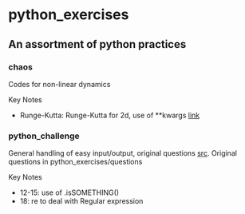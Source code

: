 python_exercises
======

An assortment of python practices
------

### chaos
Codes for non-linear dynamics

Key Notes

* Runge-Kutta: Runge-Kutta for 2d, use of **kwargs [link](https://www.saltycrane.com/blog/2008/01/how-to-use-args-and-kwargs-in-python/)

### python_challenge
General handling of easy input/output, original questions [src](https://github.com/zhiwehu/Python-programming-exercises). Original questions in python_exercises/questions

Key Notes

* 12-15: use of .isSOMETHING()
* 18: re to deal with Regular expression